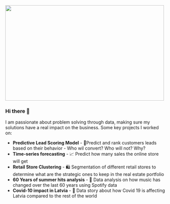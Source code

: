 <img src="https://kit8.net/images/thumbnails/580/386/detailed/4/Man_at_work@2x.png" width="500" height="300">


### Hi there 👋

I am passionate about problem solving through data, making sure my solutions have a real impact on the business. Some key projects I worked on:
- **Predictive Lead Scoring Model** - 🛒Predict and rank customers leads based on their behavior - Who wil convert? Who will not? Why?
- **Time-series forecasting** - 📈 Predict how many sales the online store will get
- **Retail Store Clustering** - 🛍️ Segmentation of different retail stores to determine what are the strategic ones to keep in the real estate portfolio
- **60 Years of summer hits analysis** - 🎸 Data analysis on how music has changed over the last 60 years using Spotify data 
- **Covid-10 impact in Latvia** - 🦠 Data story about how Covid 19 is affecting Latvia compared to the rest of the world 






<!--
**algerza/algerza** is a ✨ _special_ ✨ repository because its `README.md` (this file) appears on your GitHub profile.

Here are some ideas to get you started:

- 🔭 I’m currently working on ...
- 🌱 I’m currently learning ...
- 👯 I’m looking to collaborate on ...
- 🤔 I’m looking for help with ...
- 💬 Ask me about ...
- 📫 How to reach me: ...
- 😄 Pronouns: ...
- ⚡ Fun fact: ...
-->
